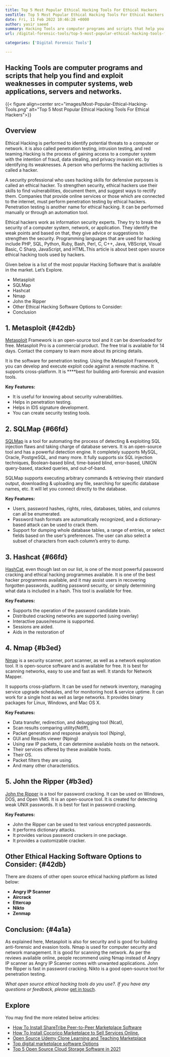 ```yaml
---
title: Top 5 Most Popular Ethical Hacking Tools For Ethical Hackers
seoTitle: Top 5 Most Popular Ethical Hacking Tools For Ethical Hackers
date: Fri, 11 Feb 2022 10:46:28 +0000
author: yasir saeed
summary: Hacking Tools are computer programs and scripts that help you find and exploit weaknesses in computer systems, web applications, servers and networks.
url: /digital-forensic-tools/top-5-most-popular-ethical-hacking-tools-for-ethical-hackers/

categories: ['Digital Forensic Tools']

---
```

## Hacking Tools are computer programs and scripts that help you find and exploit weaknesses in computer systems, web applications, servers and networks.

{{< figure align=center src="images/Most-Popular-Ethical-Hacking-Tools.png" alt="Top 5 Most Popular Ethical Hacking Tools For Ethical Hackers">}}  

## Overview

Ethical Hacking is performed to identify potential threats to a computer or network. it is also called penetration testing, intrusion testing, and red teaming.Hacking is the process of gaining access to a computer system with the intention of fraud, data stealing, and privacy invasion etc. by identifying its weaknesses. A person who performs the hacking activities is called a hacker.

A security professional who uses hacking skills for defensive purposes is called an ethical hacker. To strengthen security, ethical hackers use their skills to find vulnerabilities, document them, and suggest ways to rectify them. Companies that provide online services or those which are connected to the internet, must perform penetration testing by ethical hackers. Penetration testing is another name for ethical hacking. It can be performed manually or through an automation tool.

Ethical hackers work as information security experts. They try to break the security of a computer system, network, or application. They identify the weak points and based on that, they give advice or suggestions to strengthen the security. Programming languages that are used for hacking include PHP, SQL, Python, Ruby, Bash, Perl, C, C++, Java, VBScript, Visual Basic, C Sharp, JavaScript, and HTML.This article is about best open source ethical hacking tools used by hackers.

Given below is a list of the most popular Hacking Software that is available in the market. Let’s Explore.

  * Metasploit
  * SQLMap
  * Hashcat
  * Nmap
  * John the Ripper
  * Other Ethical Hacking Software Options to Consider:
  * Conclusion

## 1. Metasploit {#42db}

[Metasploit][1] Framework is an open-source tool and it can be downloaded for free. Metasploit Pro is a commercial product. The free trial is available for 14 days. Contact the company to learn more about its pricing details.

It is the software for penetration testing. Using the Metasploit Framework, you can develop and execute exploit code against a remote machine. It supports cross-platform. It is ****best for building anti-forensic and evasion tools.

**Key** **Features:**

  * It is useful for knowing about security vulnerabilities.
  * Helps in penetration testing.
  * Helps in IDS signature development.
  * You can create security testing tools.

## 2. SQLMap {#66fd}

[SQLMap][2] is a tool for automating the process of detecting & exploiting SQL injection flaws and taking charge of database servers. It is an open-source tool and has a powerful detection engine. It completely supports MySQL, Oracle, PostgreSQL, and many more. It fully supports six SQL injection techniques, Boolean-based blind, time-based blind, error-based, UNION query-based, stacked queries, and out-of-band.

SQLMap supports executing arbitrary commands & retrieving their standard output, downloading & uploading any file, searching for specific database names, etc. It will let you connect directly to the database.

**Key Features:**

  * Users, password hashes, rights, roles, databases, tables, and columns can all be enumerated.
  * Password hash formats are automatically recognized, and a dictionary-based attack can be used to crack them.
  * Support for dumping whole database tables, a range of entries, or select fields based on the user’s preferences. The user can also select a subset of characters from each column’s entry to dump.

## 3. Hashcat {#66fd}

[HashCat][3], even though last on our list, is one of the most powerful password cracking and ethical hacking programmes available. It is one of the best hacker programmes available, and it may assist users in recovering forgotten passwords, auditing password security, or simply determining what data is included in a hash. This tool is available for free.

**Key Features:**

  * Supports the operation of the password candidate brain.
  * Distributed cracking networks are supported (using overlay)
  * Interactive pause/resume is supported.
  * Sessions are aided.
  * Aids in the restoration of

## 4. Nmap {#b3ed}

[Nmap][4] is a security scanner, port scanner, as well as a network exploration tool. It is open-source software and is available for free. It is best for scanning networks, easy to use and fast as well. It stands for Network Mapper.

It supports cross-platform. It can be used for network inventory, managing service upgrade schedules, and for monitoring host & service uptime. It can work for a single host as well as large networks. It provides binary packages for Linux, Windows, and Mac OS X.

**Key Features:**

  * Data transfer, redirection, and debugging tool (Ncat),
  * Scan results comparing utility(Ndiff),
  * Packet generation and response analysis tool (Nping),
  * GUI and Results viewer (Nping)
  * Using raw IP packets, it can determine available hosts on the network.
  * Their services offered by these available hosts.
  * Their OS.
  * Packet filters they are using.
  * And many other characteristics.

## 5. John the Ripper {#b3ed}

[John the Ripper][5] is a tool for password cracking. It can be used on Windows, DOS, and Open VMS. It is an open-source tool. It is created for detecting weak UNIX passwords. It is best for fast in password cracking.

**Key Features:**

  * John the Ripper can be used to test various encrypted passwords.
  * It performs dictionary attacks.
  * It provides various password crackers in one package.
  * It provides a customizable cracker.

## Other Ethical Hacking Software Options to Consider: {#42db}

There are dozens of other open source ethical hacking platform as listed below:

  * **Angry IP Scanner**
  * **Aircrack**
  * **Ettercap**
  * **Nikto**
  * **Zenmap**

## Conclusion: {#4a1a}

As explained here, Metasploit is also for security and is good for building anti-forensic and evasion tools. Nmap is used for computer security and network management. It is good for scanning the network. As per the reviews available online, people recommend using Nmap instead of Angry IP scanner as Angry IP Scanner comes with unwanted applications. John the Ripper is fast in password cracking. Nikto is a good open-source tool for penetration testing. 

_What _open source ethical hacking tools__ _do you use?. If you have any questions or feedback, please_ [get in touch][6].

## Explore

You may find the more related below articles:

  * [How To Install ShareTribe Peer-to-Peer Marketplace Software][7]
  * [How To Install Cocorico Marketplace to Sell Services Online.][8]
  * [Open Source Udemy Clone Learning and Teaching Marketplace][9]
  * [Top digital marketplace software Options][10]
  * [Top 5 Open Source Cloud Storage Software in 2021][11]

 [1]: https://www.metasploit.com/
 [2]: https://sqlmap.org/
 [3]: https://hashcat.net/hashcat/
 [4]: https://nmap.org/
 [5]: https://www.openwall.com/john/
 [6]: mailto:yasir.saeed@aspose.com
 [7]: https://products.containerize.com/marketplace/sharetribe/
 [8]: https://products.containerize.com/marketplace/cocorico/
 [9]: https://products.containerize.com/marketplace/edurge/
 [10]: https://products.containerize.com/marketplace/
 [11]: https://blog.containerize.com/2021/06/25/top-5-open-source-cloud-storage-software-in-2021/